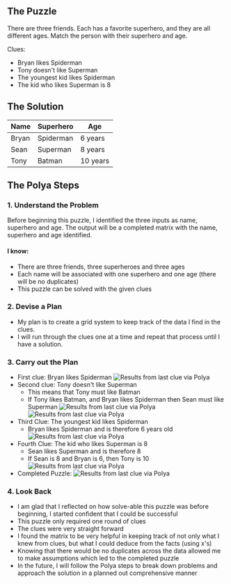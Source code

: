 ## The Puzzle

There are three friends. Each has a favorite superhero, and they are all different ages. Match the person with their superhero and age.

Clues:
- Bryan likes Spiderman
- Tony doesn't like Superman
- The youngest kid likes Spiderman
- The kid who likes Superman is 8

## The Solution

| Name  | Superhero | Age      |
|-------|-----------|----------|
| Bryan | Spiderman | 6 years  |
| Sean  | Superman  | 8 years  |
| Tony  | Batman    | 10 years |

## The Polya Steps

### 1. Understand the Problem
Before beginning this puzzle, I identified the three inputs as name, superhero and age. The output will be a completed matrix with the name, superhero and age identified.
#### I know:
- There are three friends, three superheroes and three ages
- Each name will be associated with one superhero and one age (there will be no duplicates)
- This puzzle can be solved with the given clues

### 2. Devise a Plan
- My plan is to create a grid system to keep track of the data I find in the clues.
- I will run through the clues one at a time and repeat that process until I have a solution.

### 3. Carry out the Plan
- First clue: Bryan likes Spiderman
  ![Results from last clue via Polya](/example-images/step1.png)
- Second clue: Tony doesn't like Superman
  - This means that Tony must like Batman
  - If Tony likes Batman, and Bryan likes Spiderman then Sean must like Superman
  ![Results from last clue via Polya](/example-images/step2.png)
  ![Results from last clue via Polya](/example-images/step3.png)
- Third Clue: The youngest kid likes Spiderman
  - Bryan likes Spiderman and is therefore 6 years old
  ![Results from last clue via Polya](/example-images/step4.png)
- Fourth Clue: The kid who likes Superman is 8
  - Sean likes Superman and is therefore 8
  - If Sean is 8 and Bryan is 6, then Tony is 10
  ![Results from last clue via Polya](/example-images/step5.png)
- Completed Puzzle:
  ![Results from last clue via Polya](/example-images/step6.png)

### 4. Look Back
- I am glad that I reflected on how solve-able this puzzle was before beginning, I started confident that I could be successful
- This puzzle only required one round of clues
- The clues were very straight forward
- I found the matrix to be very helpful in keeping track of not only what I knew from clues, but what I could deduce from the facts (using x's)
- Knowing that there would be no duplicates across the data allowed me to make assumptions which led to the completed puzzle
- In the future, I will follow the Polya steps to break down problems and approach the solution in a planned out comprehensive manner
